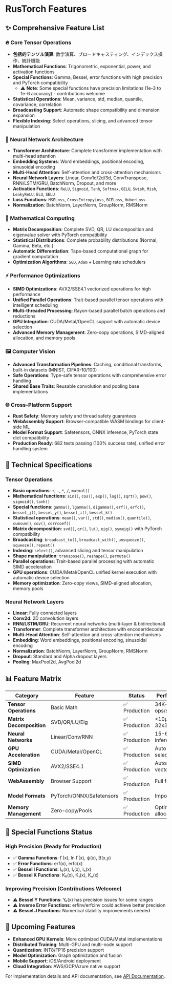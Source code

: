 # RusTorch Features

## ✨ Comprehensive Feature List

### 🔥 Core Tensor Operations
- **包括的テンソル演算**: 数学演算、ブロードキャスティング、インデックス操作、統計機能
- **Mathematical Functions**: Trigonometric, exponential, power, and activation functions
- **Special Functions**: Gamma, Bessel, error functions with high precision and PyTorch compatibility
  - ⚠️ **Note**: Some special functions have precision limitations (1e-3 to 1e-6 accuracy) - contributions welcome
- **Statistical Operations**: Mean, variance, std, median, quantile, covariance, correlation
- **Broadcasting Support**: Automatic shape compatibility and dimension expansion
- **Flexible Indexing**: Select operations, slicing, and advanced tensor manipulation

### 🤖 Neural Network Architecture
- **Transformer Architecture**: Complete transformer implementation with multi-head attention
- **Embedding Systems**: Word embeddings, positional encoding, sinusoidal encoding
- **Multi-Head Attention**: Self-attention and cross-attention mechanisms
- **Neural Network Layers**: Linear, Conv1d/2d/3d, ConvTranspose, RNN/LSTM/GRU, BatchNorm, Dropout, and more
- **Activation Functions**: `ReLU`, `Sigmoid`, `Tanh`, `Softmax`, `GELU`, `Swish`, `Mish`, `LeakyReLU`, `ELU`, `SELU`
- **Loss Functions**: `MSELoss`, `CrossEntropyLoss`, `BCELoss`, `HuberLoss`
- **Normalization**: BatchNorm, LayerNorm, GroupNorm, RMSNorm

### 🧮 Mathematical Computing
- **Matrix Decomposition**: Complete SVD, QR, LU decomposition and eigenvalue solver with PyTorch compatibility
- **Statistical Distributions**: Complete probability distributions (Normal, Gamma, Beta, etc.)
- **Automatic Differentiation**: Tape-based computational graph for gradient computation
- **Optimization Algorithms**: `SGD`, `Adam` + Learning rate schedulers

### ⚡ Performance Optimizations
- **SIMD Optimizations**: AVX2/SSE4.1 vectorized operations for high performance
- **Unified Parallel Operations**: Trait-based parallel tensor operations with intelligent scheduling
- **Multi-threaded Processing**: Rayon-based parallel batch operations and reductions
- **GPU Integration**: CUDA/Metal/OpenCL support with automatic device selection
- **Advanced Memory Management**: Zero-copy operations, SIMD-aligned allocation, and memory pools

### 🖼️ Computer Vision
- **Advanced Transformation Pipelines**: Caching, conditional transforms, built-in datasets (MNIST, CIFAR-10/100)
- **Safe Operations**: Type-safe tensor operations with comprehensive error handling
- **Shared Base Traits**: Reusable convolution and pooling base implementations

### 🌐 Cross-Platform Support
- **Rust Safety**: Memory safety and thread safety guarantees
- **WebAssembly Support**: Browser-compatible WASM bindings for client-side ML
- **Model Format Support**: Safetensors, ONNX inference, PyTorch state dict compatibility
- **Production Ready**: 682 tests passing (100% success rate), unified error handling system

## 🔧 Technical Specifications

### Tensor Operations
- **Basic operations**: `+`, `-`, `*`, `/`, `matmul()`
- **Mathematical functions**: `sin()`, `cos()`, `exp()`, `log()`, `sqrt()`, `pow()`, `sigmoid()`, `tanh()`
- **Special functions**: `gamma()`, `lgamma()`, `digamma()`, `erf()`, `erfc()`, `bessel_j()`, `bessel_y()`, `bessel_i()`, `bessel_k()`
- **Statistical operations**: `mean()`, `var()`, `std()`, `median()`, `quantile()`, `cumsum()`, `cov()`, `corrcoef()`
- **Matrix decomposition**: `svd()`, `qr()`, `lu()`, `eig()`, `symeig()` with PyTorch compatibility
- **Broadcasting**: `broadcast_to()`, `broadcast_with()`, `unsqueeze()`, `squeeze()`, `repeat()`
- **Indexing**: `select()`, advanced slicing and tensor manipulation
- **Shape manipulation**: `transpose()`, `reshape()`, `permute()`
- **Parallel operations**: Trait-based parallel processing with automatic SIMD acceleration
- **GPU operations**: CUDA/Metal/OpenCL unified kernel execution with automatic device selection
- **Memory optimization**: Zero-copy views, SIMD-aligned allocation, memory pools

### Neural Network Layers
- **Linear**: Fully connected layers
- **Conv2d**: 2D convolution layers
- **RNN/LSTM/GRU**: Recurrent neural networks (multi-layer & bidirectional)
- **Transformer**: Complete transformer architecture with encoder/decoder
- **Multi-Head Attention**: Self-attention and cross-attention mechanisms
- **Embedding**: Word embeddings, positional encoding, sinusoidal encoding
- **Normalization**: BatchNorm, LayerNorm, GroupNorm, RMSNorm
- **Dropout**: Standard and Alpha dropout layers
- **Pooling**: MaxPool2d, AvgPool2d

## 📊 Feature Matrix

| Category | Feature | Status | Performance |
|----------|---------|--------|-------------|
| **Tensor Operations** | Basic Math | ✅ Production | 34K-2.3M ops/sec |
| **Matrix Decomposition** | SVD/QR/LU/Eig | ✅ Production | <10μs for 32x32 |
| **Neural Networks** | Linear/Conv/RNN | ✅ Production | 15-60 inferences/sec |
| **GPU Acceleration** | CUDA/Metal/OpenCL | ✅ Production | Auto device selection |
| **SIMD Optimization** | AVX2/SSE4.1 | ✅ Production | Automatic vectorization |
| **WebAssembly** | Browser Support | ✅ Production | Full feature set |
| **Model Formats** | PyTorch/ONNX/Safetensors | ✅ Production | Import/Export |
| **Memory Management** | Zero-copy/Pools | ✅ Production | Optimized allocation |

## 🎯 Special Functions Status

### High Precision (Ready for Production)
- ✅ **Gamma Functions**: Γ(x), ln Γ(x), ψ(x), B(x,y)
- ✅ **Error Functions**: erf(x), erfc(x)
- ✅ **Bessel I Functions**: I₀(x), I₁(x), Iₙ(x)
- ✅ **Bessel K Functions**: K₀(x), K₁(x), Kₙ(x)

### Improving Precision (Contributions Welcome)
- ⚠️ **Bessel Y Functions**: Y₀(x) has precision issues for some ranges
- ⚠️ **Inverse Error Functions**: erfinv/erfcinv could achieve better precision
- ⚠️ **Bessel J Functions**: Numerical stability improvements needed

## 🚀 Upcoming Features

- **Enhanced GPU Kernels**: More optimized CUDA/Metal implementations
- **Distributed Training**: Multi-GPU and multi-node support
- **Quantization**: INT8/FP16 precision support
- **Model Optimization**: Graph optimization and fusion
- **Mobile Support**: iOS/Android deployment
- **Cloud Integration**: AWS/GCP/Azure native support

For implementation details and API documentation, see [API Documentation](https://docs.rs/rustorch).